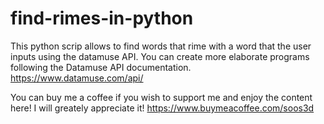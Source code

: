 # find-rimes-in-python
This python scrip allows to find words that rime with a word that the user inputs using the datamuse API.
You can create more elaborate programs following the Datamuse API documentation.
https://www.datamuse.com/api/

You can buy me a coffee if you wish to support me and enjoy the content here! I will greately appreciate it! https://www.buymeacoffee.com/soos3d

